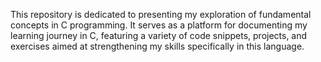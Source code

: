
This repository is dedicated to presenting my exploration of fundamental concepts in C programming. It serves as a platform for documenting my learning journey in C, featuring a variety of code snippets, projects, and exercises aimed at strengthening my skills specifically in this language.
